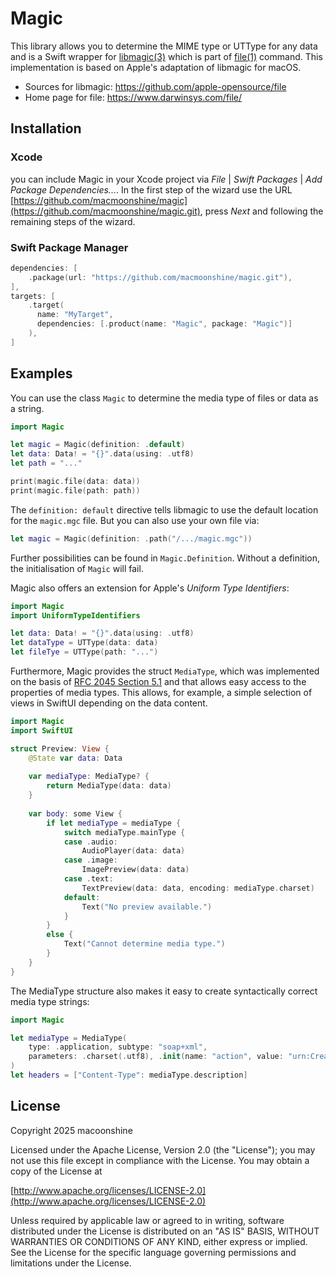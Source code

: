 # Magic

This library allows you to determine the MIME type or UTType for any data  and is a Swift wrapper for [libmagic(3)](https://github.com/file/file) which is part of [file(1)](https://www.darwinsys.com/file/) command. This implementation is based on Apple's adaptation of libmagic for macOS.

* Sources for libmagic: <https://github.com/apple-opensource/file>
* Home page for file: <https://www.darwinsys.com/file/>

## Installation

### Xcode

you can include Magic in your Xcode project via 
_File_ | _Swift Packages_ | _Add Package Dependencies..._. In the first step 
of the wizard use the URL 
[https://github.com/macmoonshine/magic](https://github.com/macmoonshine/magic.git), 
press _Next_ and following the remaining steps of the wizard.

### Swift Package Manager

```swift
dependencies: [
    .package(url: "https://github.com/macmoonshine/magic.git"),
],
targets: [
    .target(
      name: "MyTarget",
      dependencies: [.product(name: "Magic", package: "Magic")]
    ),
]
```
 
## Examples

You can use the class `Magic` to determine the media type of files or data as a 
string.

```swift
import Magic

let magic = Magic(definition: .default)
let data: Data! = "{}".data(using: .utf8)
let path = "..."

print(magic.file(data: data))
print(magic.file(path: path))
```

The `definition: default` directive tells libmagic to use the default location 
for the `magic.mgc` file. But you can also use your own file via:

```swift
let magic = Magic(definition: .path("/.../magic.mgc"))
```

Further possibilities can be found in `Magic.Definition`. Without a definition, 
the initialisation of `Magic` will fail.

Magic also offers an extension for Apple's _Uniform Type Identifiers_:

```swift
import Magic
import UniformTypeIdentifiers

let data: Data! = "{}".data(using: .utf8)
let dataType = UTType(data: data)
let fileTye = UTType(path: "...")
```

Furthermore, Magic provides the struct `MediaType`, which was implemented on the
basis of [RFC 2045 Section 5.1](https://www.rfc-editor.org/rfc/rfc2045#section-5.1) 
and that allows easy access to the properties of media types. This allows, for 
example, a simple selection of views in SwiftUI depending on the data content.

```swift
import Magic
import SwiftUI

struct Preview: View {
    @State var data: Data
    
    var mediaType: MediaType? {
        return MediaType(data: data)
    }
    
    var body: some View {
        if let mediaType = mediaType {
            switch mediaType.mainType {
            case .audio:
                AudioPlayer(data: data)
            case .image:
                ImagePreview(data: data)
            case .text:
                TextPreview(data: data, encoding: mediaType.charset)
            default:
                Text("No preview available.")
            }
        }
        else {
            Text("Cannot determine media type.")        
        }
    }
}
```

The MediaType structure also makes it easy to create syntactically 
correct media type strings:

```swift
import Magic

let mediaType = MediaType(
    type: .application, subtype: "soap+xml", 
    parameters: .charset(.utf8), .init(name: "action", value: "urn:CreateCredential")
)
let headers = ["Content-Type": mediaType.description]
```

## License

Copyright 2025 macoonshine

Licensed under the Apache License, Version 2.0 (the "License");
you may not use this file except in compliance with the License.
You may obtain a copy of the License at

[http://www.apache.org/licenses/LICENSE-2.0](http://www.apache.org/licenses/LICENSE-2.0)

Unless required by applicable law or agreed to in writing, software
distributed under the License is distributed on an "AS IS" BASIS,
WITHOUT WARRANTIES OR CONDITIONS OF ANY KIND, either express or implied.
See the License for the specific language governing permissions and
limitations under the License.
